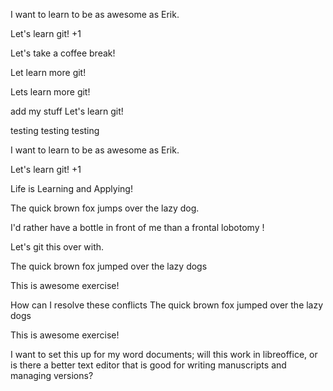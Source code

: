 I want to learn to be as awesome as Erik.

Let's learn git! +1

Let's take a coffee break!

Let learn more git!

Lets learn more git!

add my stuff
Let's learn git!

testing testing testing

I want to learn to be as awesome as Erik.


Let's learn git! +1


Life is Learning and Applying!


The quick brown fox jumps over the lazy dog.

I'd rather have a bottle in front of me than a frontal lobotomy !

Let's git this over with.

The quick brown fox jumped over the lazy dogs

This is awesome exercise!

How can I resolve these conflicts
The quick brown fox jumped over the lazy dogs

This is awesome exercise!

I want to set this up for my word documents; will this work in libreoffice, or is there a 
better text editor that is good for writing manuscripts and managing versions?
